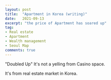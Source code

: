 ```yaml
---
layout: post
title:  "Apartment in Korea (writing)"
date:   2021-09-13
excerpt: "the price of Apartment has soared up"
tag:
- Real estate
- Apartment
- Wealth management
- Seoul Map
comments: true
---
```


"Doubled Up"
It's not a yelling from Casino space. 

It's from real estate market in Korea. 